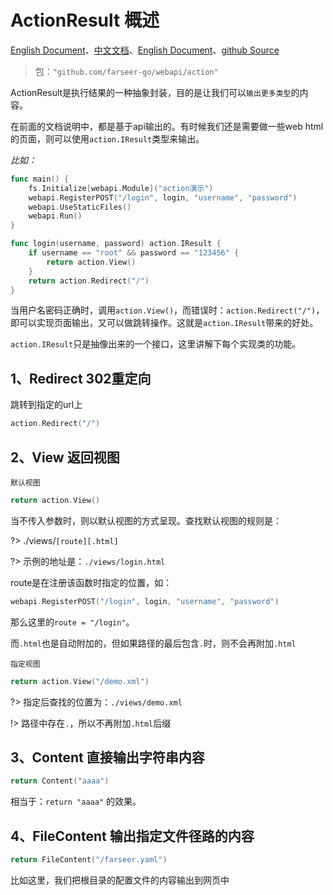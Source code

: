 # ActionResult 概述
[English Document](https://farseer-go.gitee.io/en-us/)、[中文文档](https://farseer-go.gitee.io/)、[English Document](https://farseer-go.github.io/doc/en-us/)、[github Source](https://github.com/farseer-go/webapi)

> 包：`"github.com/farseer-go/webapi/action"`

ActionResult是执行结果的一种抽象封装，目的是让我们可以`输出更多类型`的内容。

在前面的文档说明中，都是基于api输出的。有时候我们还是需要做一些web html的页面，则可以使用`action.IResult`类型来输出。

_比如：_
```go
func main() {
	fs.Initialize[webapi.Module]("action演示")
	webapi.RegisterPOST("/login", login, "username", "password")
	webapi.UseStaticFiles()
	webapi.Run()
}

func login(username, password) action.IResult {
	if username == "root" && password == "123456" {
		return action.View()
	}
	return action.Redirect("/")
}
```

当用户名密码正确时，调用`action.View()`，而错误时：`action.Redirect("/")`，即可以实现页面输出，又可以做跳转操作。这就是`action.IResult`带来的好处。

`action.IResult`只是抽像出来的一个接口，这里讲解下每个实现类的功能。

## 1、Redirect 302重定向
跳转到指定的url上
```go
action.Redirect("/")
```
## 2、View 返回视图
`默认视图`
```go
return action.View()
```
当不传入参数时，则以默认视图的方式呈现。查找默认视图的规则是：

?> ./views/`[route][.html]`

?>  示例的地址是：`./views/login.html`

route是在注册该函数时指定的位置，如：
```go
webapi.RegisterPOST("/login", login, "username", "password")
```
那么这里的`route = "/login"`。

而`.html`也是自动附加的，但如果路径的最后包含`.`时，则不会再附加`.html`

`指定视图`
```go
return action.View("/demo.xml")
```
?>  指定后查找的位置为：`./views/demo.xml`

!> 路径中存在`.`，所以不再附加`.html`后缀
## 3、Content 直接输出字符串内容
```go
return Content("aaaa")
```
相当于：`return "aaaa"` 的效果。
## 4、FileContent 输出指定文件径路的内容
```go
return FileContent("/farseer.yaml")
```
比如这里，我们把根目录的配置文件的内容输出到网页中